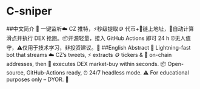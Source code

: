 # C-sniper
##中文简介
🚀 一键监听☁️ CZ 推特，⚡️秒级提取🪙 代币+🔗链上地址，🤖自动计算滑点并执行 DEX 抢跑。📦开源轻量，接入 GitHub Actions 即可 24 h ⏰无人值守，⚠️仅用于技术学习，非投资建议。🙏
##English Abstract
🚀 Lightning-fast bot that streams ☁️ CZ’s tweets, ⚡️ extracts 🪙 tickers & 🔗 on-chain addresses, then 🤖 executes DEX market-buy within seconds. 📦 Open-source, GitHub-Actions ready, ⏰ 24/7 headless mode. ⚠️ For educational purposes only – DYOR. 🙏
